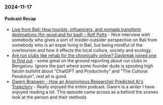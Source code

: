 ### 2024-11-17
#### Podcast Recap
- [Live from Bali: How tourists, influencers, and nomads transform destinations (for good and for bad) – Rolf Potts](https://rolfpotts.com/podcast/how-tourists-transform-destinations/) - Nice interview with somebody who gives a sort of insider-outsider perspective on Bali from somebody who is an expat living in Bali, but being mindful of the overtourism and how it effects the local culture, society and ecology.
- [Are run clubs like rehab for the chronically online? Daybreak joined one to find out](https://www.listennotes.com/podcasts/daybreak/are-run-clubs-like-rehab-for-ySR1kQ-Z8Cc/) - some great on the ground reporting about run clubs in Bengaluru. Ignore the part where some founder dude is spouting high falutin bullshit about "ChatGPT and Productivity" and "The Cultural Pendulum", rest all is good.
- [Gwern Branwen - How an Anonymous Researcher Predicted AI's Trajectory](https://www.dwarkeshpatel.com/p/gwern-branwen) - Really enjoyed the entire podcast. Gwern is a writer I have enjoyed reading a lot. This episode came across as a behind the scenes look at the person and their methods

